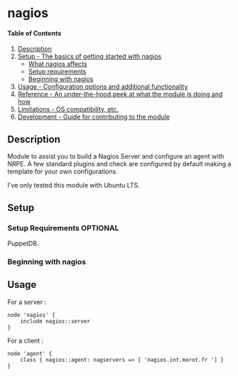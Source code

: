 # nagios

#### Table of Contents

1. [Description](#description)
1. [Setup - The basics of getting started with nagios](#setup)
    * [What nagios affects](#what-nagios-affects)
    * [Setup requirements](#setup-requirements)
    * [Beginning with nagios](#beginning-with-nagios)
1. [Usage - Configuration options and additional functionality](#usage)
1. [Reference - An under-the-hood peek at what the module is doing and how](#reference)
1. [Limitations - OS compatibility, etc.](#limitations)
1. [Development - Guide for contributing to the module](#development)

## Description

Module to assist you to build a Nagios Server and configure an agent with NRPE.
A few standard plugins and check are configured by default making a template 
for your own configurations.

I've only tested this module with Ubuntu LTS.

## Setup

### Setup Requirements **OPTIONAL**

PuppetDB.

### Beginning with nagios


## Usage

For a server :
```
node 'nagios' {
    include nagios::server
}
```

For a client :
```
node 'agent' {
    class { nagios::agent: nagservers => [ 'nagios.int.morot.fr '] }
}
```

